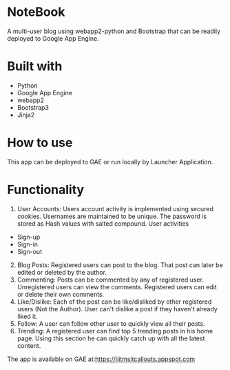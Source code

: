 # NoteBook
A multi-user blog using webapp2-python and Bootstrap that can be readily deployed to Google App Engine.

Built with
==========
- Python
- Google App Engine
- webapp2
- Bootstrap3
- Jinja2

How to use
==========
This app can be deployed to GAE or run locally by Launcher Application.

Functionality
============
1. User Accounts:
  Users account activity is implemented using secured cookies. Usernames are maintained to be unique. The password is stored as Hash values with salted compound.
  User activities
  - Sign-up
  - Sign-in 
  - Sign-out 
2. Blog Posts:
  Registered users can post to the blog. That post can later be edited or deleted by the author.
3.  Commenting:
  Posts can be commented by any of registered user. Unregistered users can view the comments. Registered users can edit or delete their own comments.
4.  Like/Dislike:
  Each of the post can be like/disliked by other registered users (Not the Author). User can't dislike a post if they haven't already liked it.
5. Follow:
  A user can follow other user to quickly view all their posts.
6. Trending:
  A registered user can find top 5 trending posts in his home page. Using this section he can quickly catch up with all the latest content. 
  

The app is available on GAE at:https://iiitmsitcallouts.appspot.com
